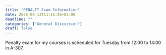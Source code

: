 ```yaml
---
title: "PENALTY Exam Information"
date: 2025-06-13T11:15:46+02:00
deadline: ""
categories: ["General Discussion"]
draft: false
---
```


Penalty exam for my courses is scheduled for Tuesday from 12:00 to 14:00 in A-307.